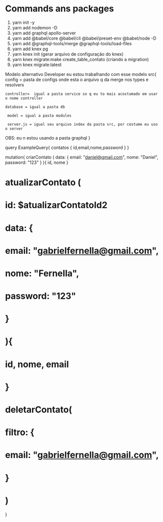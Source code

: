 # Commands ans packages
1. yarn init -y
2. yarn add nodemon -D 
3. yarn add graphql apollo-server
4. yarn add @babel/core @babel/cli @babel/preset-env @babel/node -D
5. yarn add @graphql-tools/merge @graphql-tools/load-files
6. yarn add knex pg
7. yarn knex init  (gerar arquivo de configuração do knex)
8. yarn knex migrate:make create_table_contato (criando a migration)
9. yarn knex migrate:latest




Modelo alternativo
Developer  eu estou trabalhando com esse modelo
src{
    config = pasta de configs onde esta o arquivo q da merge nos types e resolvers

    controller=  igual a pasta service so q eu to mais acostumado em usar o nome controller

    database = igual a pasta db

     model = igual a pasta modules 

     server.js = igual seu arquivo index da pasta src, por costume eu uso o server

OBS: eu n estou usando a pasta graphql
}

query ExampleQuery{
  contatos {
    id,email,nome,password
  }
}

mutation{
  criarContato (
    data: {
      email: "daniel@gmail.com",
      nome: "Daniel",
      password: "123"
    }
  ){
    id, nome
  }

  # atualizarContato (
  #   id: $atualizarContatoId2
  #   data: {
  #     email: "gabrielfernella@gmail.com",
  #     nome: "Fernella",
  #     password: "123"
  #   }
  # ){
  #   id, nome, email
  # }

  # deletarContato(
  #   filtro: {
  #     email: "gabrielfernella@gmail.com",
  #   }
  # )
}